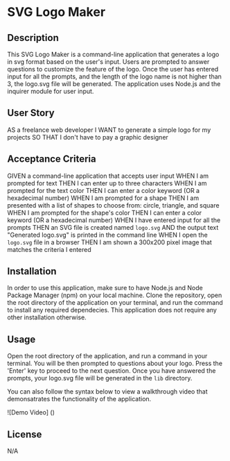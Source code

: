 
# SVG Logo Maker

## Description
This SVG Logo Maker is a command-line application that generates a logo in svg format based on the user's input. Users are prompted to answer questions to customize the feature of the logo. Once the user has entered input for all the prompts, and the length of the logo name is not higher than 3, the logo.svg file will be generated. The application uses Node.js and the inquirer module for user input.

## User Story

AS a freelance web developer
I WANT to generate a simple logo for my projects
SO THAT I don't have to pay a graphic designer

## Acceptance Criteria

GIVEN a command-line application that accepts user input
WHEN I am prompted for text
THEN I can enter up to three characters
WHEN I am prompted for the text color
THEN I can enter a color keyword (OR a hexadecimal number)
WHEN I am prompted for a shape
THEN I am presented with a list of shapes to choose from: circle, triangle, and square
WHEN I am prompted for the shape's color
THEN I can enter a color keyword (OR a hexadecimal number)
WHEN I have entered input for all the prompts
THEN an SVG file is created named `logo.svg`
AND the output text "Generated logo.svg" is printed in the command line
WHEN I open the `logo.svg` file in a browser
THEN I am shown a 300x200 pixel image that matches the criteria I entered

## Installation
In order to use this application, make sure to have Node.js and Node Package Manager (npm) on your local machine. Clone the repository, open the root directory of the application on your terminal, and run the command <npm install> to install any required dependecies. This application does not require any other installation otherwise.

## Usage
Open the root directory of the application, and run a command <node index.js> in your terminal. You will be then prompted to questions about your logo. Press the 'Enter' key to proceed to the next question. Once you have answered the prompts, your logo.svg file will be generated in the `lib` directory. 
  
You can also follow the syntax below to view a walkthrough video that demonsatrates the functionality of the application.

  ![Demo Video] () 
  
## License
N/A

 